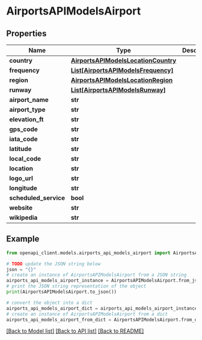 # AirportsAPIModelsAirport


## Properties

Name | Type | Description | Notes
------------ | ------------- | ------------- | -------------
**country** | [**AirportsAPIModelsLocationCountry**](AirportsAPIModelsLocationCountry.md) |  | [optional] 
**frequency** | [**List[AirportsAPIModelsFrequency]**](AirportsAPIModelsFrequency.md) |  | [optional] 
**region** | [**AirportsAPIModelsLocationRegion**](AirportsAPIModelsLocationRegion.md) |  | [optional] 
**runway** | [**List[AirportsAPIModelsRunway]**](AirportsAPIModelsRunway.md) |  | [optional] 
**airport_name** | **str** |  | [optional] 
**airport_type** | **str** |  | [optional] 
**elevation_ft** | **str** |  | [optional] 
**gps_code** | **str** |  | [optional] 
**iata_code** | **str** |  | [optional] 
**latitude** | **str** |  | [optional] 
**local_code** | **str** |  | [optional] 
**location** | **str** |  | [optional] 
**logo_url** | **str** |  | [optional] 
**longitude** | **str** |  | [optional] 
**scheduled_service** | **bool** |  | [optional] 
**website** | **str** |  | [optional] 
**wikipedia** | **str** |  | [optional] 

## Example

```python
from openapi_client.models.airports_api_models_airport import AirportsAPIModelsAirport

# TODO update the JSON string below
json = "{}"
# create an instance of AirportsAPIModelsAirport from a JSON string
airports_api_models_airport_instance = AirportsAPIModelsAirport.from_json(json)
# print the JSON string representation of the object
print(AirportsAPIModelsAirport.to_json())

# convert the object into a dict
airports_api_models_airport_dict = airports_api_models_airport_instance.to_dict()
# create an instance of AirportsAPIModelsAirport from a dict
airports_api_models_airport_from_dict = AirportsAPIModelsAirport.from_dict(airports_api_models_airport_dict)
```
[[Back to Model list]](../README.md#documentation-for-models) [[Back to API list]](../README.md#documentation-for-api-endpoints) [[Back to README]](../README.md)


